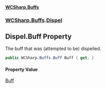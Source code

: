 #### [WCSharp.Buffs](index.md 'index')
### [WCSharp.Buffs](WCSharp.Buffs.md 'WCSharp.Buffs').[Dispel](WCSharp.Buffs.Dispel.md 'WCSharp.Buffs.Dispel')

## Dispel.Buff Property

The buff that was (attempted to be) dispelled.

```csharp
public WCSharp.Buffs.Buff Buff { get; }
```

#### Property Value
[Buff](WCSharp.Buffs.Buff.md 'WCSharp.Buffs.Buff')